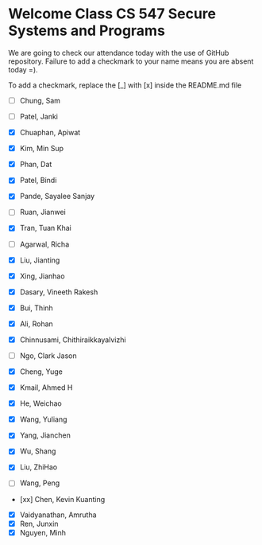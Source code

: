 # Welcome Class CS 547 Secure Systems and Programs 

We are going to check our attendance today with the use of GitHub repository.
Failure to add a checkmark to your name means you are absent today =).

To add a checkmark, replace the [_] with [x] inside the README.md file

- [ ] Chung, Sam

- [ ] Patel, Janki
- [x] Chuaphan, Apiwat
- [x] Kim, Min Sup
- [x] Phan, Dat
- [X] Patel, Bindi
- [x] Pande, Sayalee Sanjay
- [ ] Ruan, Jianwei
- [x] Tran, Tuan Khai
- [ ] Agarwal, Richa
- [x] Liu, Jianting
- [x] Xing, Jianhao
- [x] Dasary, Vineeth Rakesh
- [x] Bui, Thinh
- [x] Ali, Rohan
- [x] Chinnusami, Chithiraikkayalvizhi
- [ ] Ngo, Clark Jason
- [x] Cheng, Yuge
- [x] Kmail, Ahmed H
- [x] He, Weichao
- [x] Wang, Yuliang
- [x] Yang, Jianchen
- [x] Wu, Shang
- [x] Liu, ZhiHao
- [ ] Wang, Peng
- [xx] Chen, Kevin Kuanting
- [x] Vaidyanathan, Amrutha
- [x] Ren, Junxin
- [X] Nguyen, Minh
